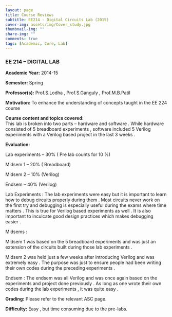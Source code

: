 ```yaml
---
layout: page
title: Course Reviews
subtitle: EE214 - Digital Circuits Lab (2015)
cover-img: assets/img/Cover_study.jpg
thumbnail-img: ""
share-img: ""
comments: true
tags: [Academic, Core, Lab]
---
```


### EE 214 – DIGITAL LAB  

**Academic Year:** 2014-15

**Semester:** Spring

**Professor(s):** Prof.S.Lodha , Prof.S.Ganguly , Prof.M.B.Patil

**Motivation:** To enhance the understanding of concepts taught in the EE 224 course 

**Course content and topics covered:**  
This lab is broken into two parts – hardware and software . While hardware consisted of 5 breadboard experiments , software included 5 Verilog experiments with a Verilog based project in the last 3 weeks .  

**Evaluation:**  

Lab experiments – 30% ( Pre lab counts for 10 %)

Midsem 1 – 20% ( Breadboard)

Midsem 2 – 10% (Verilog)

Endsem – 40% (Verilog)

Lab Experiments : The lab experiments were easy but it is important to learn how to debug circuits properly during them . Most circuits never work on the first try and debugging is especially useful during the exams where time matters . This is true for Verilog based experiments as well . It is also important to inculcate good design practices which makes debugging easier .

Midsems :

Midsem 1 was based on the 5 breadboard experiments and was just an extension of the circuits built during those lab experiments .

Midsem 2 was held just a few weeks after introducing Verilog and was extremely easy . The purpose was just to ensure people had been writing their own codes during the preceding experiments .

Endsem : The endsem was all Verilog and was once again based on the experiments and project done previously . As long as one wrote their own codes during the lab experiments , it was quite easy .

**Grading:** Please refer to the relevant ASC page.

**Difficulty:** Easy , but time consuming due to the pre-labs.